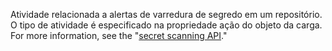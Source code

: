 Atividade relacionada a alertas de varredura de segredo em um repositório. O tipo de atividade é especificado na propriedade ação do objeto da carga. For more information, see the "[secret scanning API](rest/reference/secret-scanning)."
